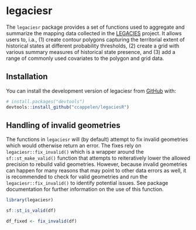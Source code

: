 
<!-- README.md is generated from README.Rmd. Please edit that file -->

# legaciesr

<!-- badges: start -->
<!-- badges: end -->

The `legaciesr` package provides a set of functions used to aggregate
and summarize the mapping data collected in the
[LEGACIES](https://www.legacies-project.com) project. It allows users
to, i.a., (1) create contour polygons capturing the territorial extent
of historical states at different probability thresholds, (2) create a
grid with various summary measures of historical state presence, and (3)
add a range of commonly used covariates to the polygon and grid data.

## Installation

You can install the development version of legaciesr from
[GitHub](https://github.com/) with:

``` r
# install.packages("devtools")
devtools::install_github("ccappelen/legaciesR")
```

## Handling of invalid geometries

The functions in `legaciesr` will (by default) attempt to fix invalid
geometries which would otherwise return an error. The fixes rely on
`legaciesr::fix_invalid()` which is a wrapper around the
`sf::st_make_valid()` function that attempts to reiteratively lower the
allowed precision to rebuild valid geometries. However, because invalid
geometries can happen for many reasons that may point to other data
errors as well, it is recommended to check for valid geometries and run
the `legaciesr::fix_invalid()` to identify potential issues. See package
documentation for further information on the use of this function.

``` r
library(legaciesr)

sf::st_is_valid(df)

df_fixed <- fix_invalid(df)
```

<!-- What is special about using `README.Rmd` instead of just `README.md`? You can include R chunks like so: -->
<!-- ```{r cars} -->
<!-- summary(cars) -->
<!-- ``` -->
<!-- You'll still need to render `README.Rmd` regularly, to keep `README.md` up-to-date. `devtools::build_readme()` is handy for this. -->
<!-- You can also embed plots, for example: -->
<!-- ```{r pressure, echo = FALSE} -->
<!-- plot(pressure) -->
<!-- ``` -->
<!-- In that case, don't forget to commit and push the resulting figure files, so they display on GitHub and CRAN. -->
